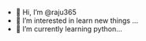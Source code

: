 - 👋 Hi, I’m @raju365
- 👀 I’m interested in learn new things ...
- 🌱 I’m currently learning python...
<!---
raju365/raju365 is a ✨ special ✨ repository because its `README.md` (this file) appears on your GitHub profile.
You can click the Preview link to take a look at your changes.
--->
